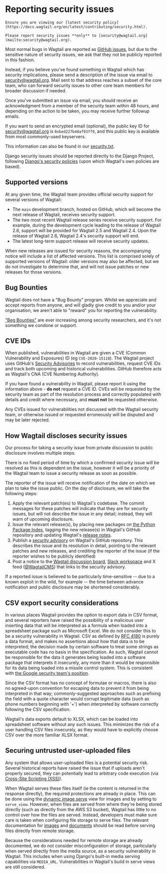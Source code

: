 # Reporting security issues

```{warning}
Ensure you are viewing our [latest security policy](https://docs.wagtail.org/en/latest/contributing/security.html).
```

```{note}
Please report security issues **only** to [security@wagtail.org](mailto:security@wagtail.org).
```

Most normal bugs in Wagtail are reported as [GitHub issues](https://github.com/wagtail/wagtail/issues), but due to the sensitive nature of security issues, we ask that they not be publicly reported in this fashion.

Instead, if you believe you've found something in Wagtail which has security implications, please send a description of the issue via email to <security@wagtail.org>.
Mail sent to that address reaches a subset of the core team, who can forward security issues to other core team members for broader discussion if needed.

Once you've submitted an issue via email, you should receive an acknowledgment from a member of the security team within 48 hours, and depending on the action to be taken, you may receive further followup emails.

If you want to send an encrypted email (optional), the public key ID for <security@wagtail.org> is `0xbed227b4daf93ff9`, and this public key is available from most commonly-used keyservers.

This information can also be found in our [security.txt](https://wagtail.org/.well-known/security.txt).

Django security issues should be reported directly to the Django Project, following [Django's security policies](inv:django#internals/security) (upon which Wagtail's own policies are based).

## Supported versions

At any given time, the Wagtail team provides official security support for several versions of Wagtail:

-   The `main` development branch, hosted on GitHub, which will become the next release of Wagtail, receives security support.
-   The two most recent Wagtail release series receive security support.
    For example, during the development cycle leading to the release of
    Wagtail 2.6, support will be provided for Wagtail 2.5 and Wagtail 2.4. Upon the release of Wagtail 2.6, Wagtail 2.4's security support will end.
-   The latest long-term support release will receive security updates.

When new releases are issued for security reasons, the accompanying notice will include a list of affected versions.
This list is comprised solely of supported versions of Wagtail: older versions may also be affected, but we do not investigate to determine that, and will not issue patches or new releases for those versions.

## Bug Bounties

Wagtail does not have a "Bug Bounty" program. Whilst we appreciate and accept reports from anyone, and will gladly give credit to you and/or your organisation, we aren't able to "reward" you for reporting the vulnerability.

["Beg Bounties"](https://www.troyhunt.com/beg-bounties/) are ever increasing among security researchers, and it's not something we condone or support.

## CVE IDs

When published, vulnerabilities in Wagtail are given a CVE (Common Vulnerability and Exposures) ID (eg `CVE-2020-15118`). The Wagtail project uses GitHub's [Security Advisories](https://github.com/wagtail/wagtail/security/advisories) to record vulnerabilities, request CVE IDs and track both upcoming and historical vulnerabilities. GitHub therefore acts as Wagtail's CNA (CVE Numbering Authority).

If you have found a vulnerability in Wagtail, please report it using the information above - **do not** request a CVE ID. CVEs will be requested by the security team as part of the resolution process and correctly populated with details and credit where necessary, and **must not** be requested otherwise.

Any CVEs issued for vulnerabilities not discussed with the Wagtail security team, or otherwise issued or requested erroneously will be disputed and may be later rejected.

## How Wagtail discloses security issues

Our process for taking a security issue from private discussion to public disclosure involves multiple steps.

There is no fixed period of time by which a confirmed security issue will be resolved as this is dependent on the issue, however it will be a priority of the Wagtail team to issue a security release as soon as possible.

The reporter of the issue will receive notification of the date on which we plan to take the issue public.
On the day of disclosure, we will take the following steps:

1. Apply the relevant patch(es) to Wagtail's codebase.
   The commit messages for these patches will indicate that they are for security issues, but will not describe the issue in any detail; instead, they will warn of upcoming disclosure.
2. Issue the relevant release(s), by placing new packages on [the Python Package Index](https://pypi.org/project/wagtail/), tagging the new release(s) in Wagtail's GitHub repository and updating Wagtail's [release notes](../releases/index).
3. Publish a [security advisory](https://github.com/wagtail/wagtail/security/advisories?state=published) on Wagtail's GitHub repository. This describes the issue and its resolution in detail, pointing to the relevant patches and new releases, and crediting the reporter of the issue (if the reporter wishes to be publicly identified)
4. Post a notice to the [Wagtail discussion board](https://github.com/wagtail/wagtail/discussions), [Slack workspace](https://wagtail.org/slack/) and X feed ([\@WagtailCMS](https://x.com/wagtailcms)) that links to the security advisory.

If a reported issue is believed to be particularly time-sensitive -- due to a known exploit in the wild, for example -- the time between advance notification and public disclosure may be shortened considerably.

## CSV export security considerations

In various places Wagtail provides the option to export data in CSV format, and several reporters have raised the possibility of a malicious user inserting data that will be interpreted as a formula when loaded into a spreadsheet package such as Microsoft Excel. We do not consider this to be a security vulnerability in Wagtail. CSV as defined by [RFC 4180](https://datatracker.ietf.org/doc/html/rfc4180) is purely a data format, and makes no assertions about how that data is to be interpreted; the decision made by certain software to treat some strings as executable code has no basis in the specification. As such, Wagtail cannot be responsible for the data it generates being loaded into a software package that interprets it insecurely, any more than it would be responsible for its data being loaded into a missile control system. This is consistent with [the Google security team's position](https://sites.google.com/site/bughunteruniversity/nonvuln/csv-excel-formula-injection).

Since the CSV format has no concept of formulae or macros, there is also no agreed-upon convention for escaping data to prevent it from being interpreted in that way; commonly-suggested approaches such as prefixing the field with a quote character would corrupt legitimate data (such as phone numbers beginning with '+') when interpreted by software correctly following the CSV specification.

Wagtail's data exports default to XLSX, which can be loaded into spreadsheet software without any such issues. This minimizes the risk of a user handling CSV files insecurely, as they would have to explicitly choose CSV over the more familiar XLSX format.

## Securing untrusted user-uploaded files

Any system that allows user-uploaded files is a potential security risk. Several historical reports have raised the issue that if uploads aren't properly secured, they can potentially lead to arbitrary code execution (via [Cross-Site Scripting (XSS)](https://owasp.org/www-community/attacks/xss/)).

When Wagtail serves these files itself (ie the content is returned in the response directly), the required protections are already in place. This can be done using the [dynamic image serve](using_images_outside_wagtail) view for images and by setting [](wagtaildocs_serve_method) to `serve_view`. However, when files are served from where they're being stored directly (such as directly from the AWS S3 bucket), Wagtail has little to no control over how the files are served. Instead, developers must make sure care is taken when configuring file storage to serve files. The relevant documentation for [images](svg_security_considerations) and [documents](documents_security_considerations) should be read before serving files directly from remote storage.

Because the considerations needed for remote storage are already documented, we do not consider misconfiguration of storage, particularly when served directly from the media source, as a security vulnerability in Wagtail. This includes when using Django's built-in media serving capabilities via `MEDIA_URL`. Vulnerabilities in Wagtail's build in serve views are still considered.
